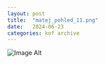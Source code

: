 ```yaml
---
layout:	post
title:	"matej_pohled_11.png"
date:	2024-06-23
categories:	kof archive
---
```


![Image Alt](https://k0f.github.io/assets/matej_pohled_11.png)